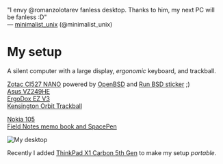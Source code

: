 "I envy @romanzolotarev fanless desktop. Thanks to him, my next
PC will be fanless :D"<br>&mdash;
[minimalist_unix](https://twitter.com/minimalist_unix/status/996764784090648577 "16 May 2018")
(@minimalist_unix)

# My setup

A silent computer with a large display, _ergonomic_ keyboard, and
trackball.

[Zotac CI527 NANO](/zotac-ci527.html)
powered by [OpenBSD](/openbsd/) and [Run BSD sticker](/runbsd.html) ;)<br>
[Asus VZ249HE](/asus-vz249he.html)<br>
[ErgoDox EZ V3](/ergodox.html)<br>
[Kensington Orbit Trackball](/kensington-orbit.html)

[Nokia 105](/nokia-105.html)<br>
[Field Notes memo book and SpacePen](/fieldnotes-spacepen.html)

![My desktop](/setup.jpeg "2017")

Recently I added [ThinkPad X1 Carbon 5th Gen](/lenovo-thinkpad-x1c5.html)
to make my setup _portable_.
